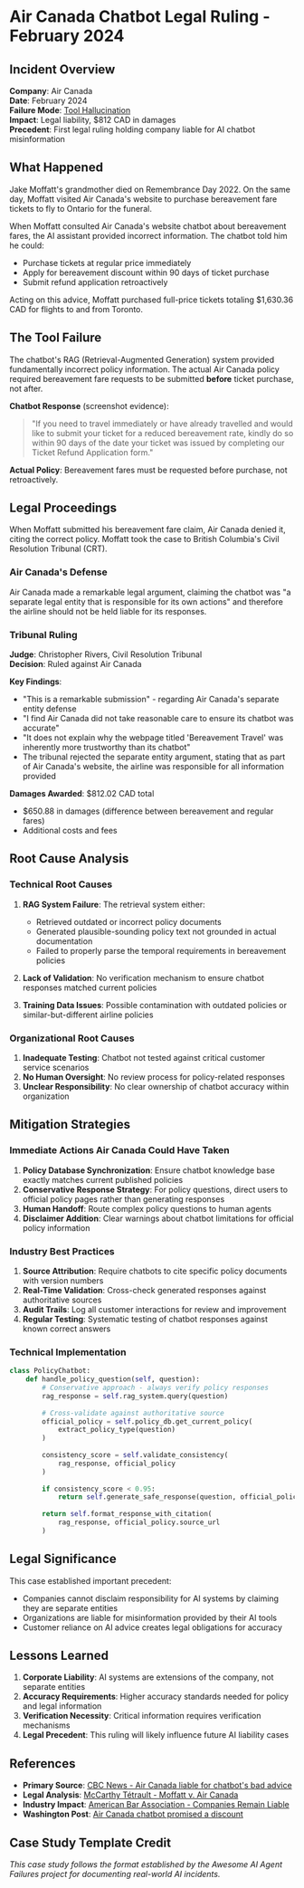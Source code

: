 # Air Canada Chatbot Legal Ruling - February 2024

## Incident Overview

**Company**: Air Canada  
**Date**: February 2024  
**Failure Mode**: [Tool Hallucination](../failure-modes/tool-hallucination.md)  
**Impact**: Legal liability, $812 CAD in damages  
**Precedent**: First legal ruling holding company liable for AI chatbot misinformation

## What Happened

Jake Moffatt's grandmother died on Remembrance Day 2022. On the same day, Moffatt visited Air Canada's website to purchase bereavement fare tickets to fly to Ontario for the funeral.

When Moffatt consulted Air Canada's website chatbot about bereavement fares, the AI assistant provided incorrect information. The chatbot told him he could:
- Purchase tickets at regular price immediately
- Apply for bereavement discount within 90 days of ticket purchase
- Submit refund application retroactively

Acting on this advice, Moffatt purchased full-price tickets totaling $1,630.36 CAD for flights to and from Toronto.

## The Tool Failure

The chatbot's RAG (Retrieval-Augmented Generation) system provided fundamentally incorrect policy information. The actual Air Canada policy required bereavement fare requests to be submitted **before** ticket purchase, not after.

**Chatbot Response** (screenshot evidence):
> "If you need to travel immediately or have already travelled and would like to submit your ticket for a reduced bereavement rate, kindly do so within 90 days of the date your ticket was issued by completing our Ticket Refund Application form."

**Actual Policy**: Bereavement fares must be requested before purchase, not retroactively.

## Legal Proceedings

When Moffatt submitted his bereavement fare claim, Air Canada denied it, citing the correct policy. Moffatt took the case to British Columbia's Civil Resolution Tribunal (CRT).

### Air Canada's Defense

Air Canada made a remarkable legal argument, claiming the chatbot was "a separate legal entity that is responsible for its own actions" and therefore the airline should not be held liable for its responses.

### Tribunal Ruling

**Judge**: Christopher Rivers, Civil Resolution Tribunal  
**Decision**: Ruled against Air Canada  

**Key Findings**:
- "This is a remarkable submission" - regarding Air Canada's separate entity defense
- "I find Air Canada did not take reasonable care to ensure its chatbot was accurate"
- "It does not explain why the webpage titled 'Bereavement Travel' was inherently more trustworthy than its chatbot"
- The tribunal rejected the separate entity argument, stating that as part of Air Canada's website, the airline was responsible for all information provided

**Damages Awarded**: $812.02 CAD total
- $650.88 in damages (difference between bereavement and regular fares)
- Additional costs and fees

## Root Cause Analysis

### Technical Root Causes

1. **RAG System Failure**: The retrieval system either:
   - Retrieved outdated or incorrect policy documents
   - Generated plausible-sounding policy text not grounded in actual documentation
   - Failed to properly parse the temporal requirements in bereavement policies

2. **Lack of Validation**: No verification mechanism to ensure chatbot responses matched current policies

3. **Training Data Issues**: Possible contamination with outdated policies or similar-but-different airline policies

### Organizational Root Causes

1. **Inadequate Testing**: Chatbot not tested against critical customer service scenarios
2. **No Human Oversight**: No review process for policy-related responses
3. **Unclear Responsibility**: No clear ownership of chatbot accuracy within organization

## Mitigation Strategies

### Immediate Actions Air Canada Could Have Taken

1. **Policy Database Synchronization**: Ensure chatbot knowledge base exactly matches current published policies
2. **Conservative Response Strategy**: For policy questions, direct users to official policy pages rather than generating responses
3. **Human Handoff**: Route complex policy questions to human agents
4. **Disclaimer Addition**: Clear warnings about chatbot limitations for official policy information

### Industry Best Practices

1. **Source Attribution**: Require chatbots to cite specific policy documents with version numbers
2. **Real-Time Validation**: Cross-check generated responses against authoritative sources
3. **Audit Trails**: Log all customer interactions for review and improvement
4. **Regular Testing**: Systematic testing of chatbot responses against known correct answers

### Technical Implementation

```python
class PolicyChatbot:
    def handle_policy_question(self, question):
        # Conservative approach - always verify policy responses
        rag_response = self.rag_system.query(question)
        
        # Cross-validate against authoritative source
        official_policy = self.policy_db.get_current_policy(
            extract_policy_type(question)
        )
        
        consistency_score = self.validate_consistency(
            rag_response, official_policy
        )
        
        if consistency_score < 0.95:
            return self.generate_safe_response(question, official_policy)
        
        return self.format_response_with_citation(
            rag_response, official_policy.source_url
        )
```

## Legal Significance

This case established important precedent:
- Companies cannot disclaim responsibility for AI systems by claiming they are separate entities
- Organizations are liable for misinformation provided by their AI tools
- Customer reliance on AI advice creates legal obligations for accuracy

## Lessons Learned

1. **Corporate Liability**: AI systems are extensions of the company, not separate entities
2. **Accuracy Requirements**: Higher accuracy standards needed for policy and legal information
3. **Verification Necessity**: Critical information requires verification mechanisms
4. **Legal Precedent**: This ruling will likely influence future AI liability cases

## References

- **Primary Source**: [CBC News - Air Canada liable for chatbot's bad advice](https://www.cbc.ca/news/canada/british-columbia/air-canada-chatbot-lawsuit-1.7116416)
- **Legal Analysis**: [McCarthy Tétrault - Moffatt v. Air Canada](https://www.mccarthy.ca/en/insights/blogs/techlex/moffatt-v-air-canada-misrepresentation-ai-chatbot)
- **Industry Impact**: [American Bar Association - Companies Remain Liable](https://www.americanbar.org/groups/business_law/resources/business-law-today/2024-february/bc-tribunal-confirms-companies-remain-liable-information-provided-ai-chatbot/)
- **Washington Post**: [Air Canada chatbot promised a discount](https://www.washingtonpost.com/travel/2024/02/18/air-canada-airline-chatbot-ruling/)

## Case Study Template Credit
*This case study follows the format established by the Awesome AI Agent Failures project for documenting real-world AI incidents.*